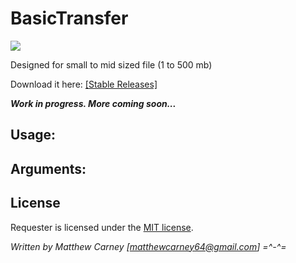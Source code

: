 # BasicTransfer

![](https://img.shields.io/badge/version-0.8-brightyellow.svg)

Designed for small to mid sized file (1 to 500 mb)

Download it here: [[Stable Releases]](https://github.com/Killeroo/BasicTransfer/releases)

_**Work in progress. More coming soon...**_

## Usage:      
## Arguments:
## License

Requester is licensed under the [MIT license](LICENSE).

*Written by Matthew Carney [matthewcarney64@gmail.com] =^-^=*
